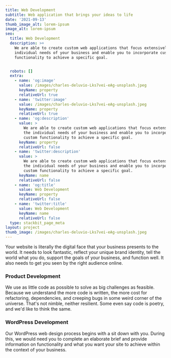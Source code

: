 ```yaml
---
title: Web Development
subtitle: Web application that brings your ideas to life
date: '2021-09-13'
thumb_image_alt: lorem-ipsum
image_alt: lorem-ipsum
seo:
  title: Web Development
  description: >+
    We are able to create custom web applications that focus extensively on the
    individual needs of your business and enable you to incorporate custom
    functionality to achieve a specific goal.


  robots: []
  extra:
    - name: 'og:image'
      value: /images/charles-deluvio-Lks7vei-eAg-unsplash.jpeg
      keyName: property
      relativeUrl: true
    - name: 'twitter:image'
      value: /images/charles-deluvio-Lks7vei-eAg-unsplash.jpeg
      keyName: property
      relativeUrl: true
    - name: 'og:description'
      value: >
        We are able to create custom web applications that focus extensively on
        the individual needs of your business and enable you to incorporate
        custom functionality to achieve a specific goal.
      keyName: property
      relativeUrl: false
    - name: 'twitter:description'
      value: >
        We are able to create custom web applications that focus extensively on
        the individual needs of your business and enable you to incorporate
        custom functionality to achieve a specific goal.
      keyName: name
      relativeUrl: false
    - name: 'og:title'
      value: Web Development
      keyName: property
      relativeUrl: false
    - name: 'twitter:title'
      value: Web Development
      keyName: name
      relativeUrl: false
  type: stackbit_page_meta
layout: project
thumb_image: /images/charles-deluvio-Lks7vei-eAg-unsplash.jpeg
---
```

Your website is literally the digital face that your business presents to the world. It needs to look fantastic, reflect your unique brand identity, tell the world what you do, support the goals of your business, and function well. It also needs to get you seen by the right audience online.

### Product Development

We use as little code as possible to solve as big challenges as feasible. Because we understand the more code is written, the more cost for refactoring, dependencies, and creeping bugs in some weird corner of the universe. That's not nimble, neither resilient. Some even say code is poetry, and we'd like to think the same.

### WordPress Development

Our WordPress web design process begins with a sit down with you. During this, we would need you to complete an elaborate brief and provide information on functionality and what you want your site to achieve within the context of your business.
